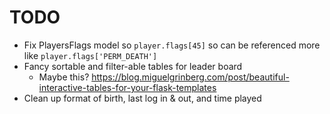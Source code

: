 # TODO

- Fix PlayersFlags model so `player.flags[45]` so can be referenced more like `player.flags['PERM_DEATH']`
- Fancy sortable and filter-able tables for leader board
    * Maybe this? https://blog.miguelgrinberg.com/post/beautiful-interactive-tables-for-your-flask-templates
- Clean up format of birth, last log in & out, and time played
